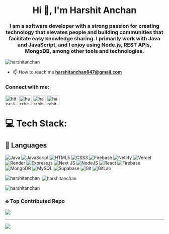 <h1 align="center">Hi 👋, I'm Harshit Anchan</h1>
<h3 align="center">I am a software developer with a strong passion for creating technology that elevates people and building communities that facilitate easy knowledge sharing. I primarily work with Java and JavaScript, and I enjoy using Node.js, REST APIs, MongoDB, among other tools and technologies.</h3>

<p align="left"> <img src="https://komarev.com/ghpvc/?username=harshitanchan&label=Profile%20views&color=0e75b6&style=flat" alt="harshitanchan" /> </p>

- 📫 How to reach me **harshitanchan647@gmail.com**

<h3 align="left">Connect with me:</h3>
<p align="left">
<a href="https://twitter.com/https://x.com/harshitanchan02" target="blank"><img align="center" src="https://raw.githubusercontent.com/rahuldkjain/github-profile-readme-generator/master/src/images/icons/Social/twitter.svg" alt="https://x.com/harshitanchan02" height="30" width="40" /></a>
<a href="https://linkedin.com/in/harshitanchan" target="blank"><img align="center" src="https://raw.githubusercontent.com/rahuldkjain/github-profile-readme-generator/master/src/images/icons/Social/linked-in-alt.svg" alt="harshitanchan" height="30" width="40" /></a>
<a href="https://www.hackerrank.com/harshitanchan647" target="blank"><img align="center" src="https://raw.githubusercontent.com/rahuldkjain/github-profile-readme-generator/master/src/images/icons/Social/hackerrank.svg" alt="harshitanchan647" height="30" width="40" /></a>
<a href="https://www.leetcode.com/harshitanchan647" target="blank"><img align="center" src="https://raw.githubusercontent.com/rahuldkjain/github-profile-readme-generator/master/src/images/icons/Social/leet-code.svg" alt="harshitanchan647" height="30" width="40" /></a>
</p>


# 💻 Tech Stack:
## 🚀 Languages

![Java](https://img.shields.io/badge/java-%23ED8B00.svg?style=for-the-badge&logo=openjdk&logoColor=white) 
![JavaScript](https://img.shields.io/badge/javascript-%23323330.svg?style=for-the-badge&logo=javascript&logoColor=%23F7DF1E) 
![HTML5](https://img.shields.io/badge/html5-%23E34F26.svg?style=for-the-badge&logo=html5&logoColor=white) 
![CSS3](https://img.shields.io/badge/css3-%231572B6.svg?style=for-the-badge&logo=css3&logoColor=white) 
![Firebase](https://img.shields.io/badge/firebase-%23039BE5.svg?style=for-the-badge&logo=firebase) 
![Netlify](https://img.shields.io/badge/netlify-%23000000.svg?style=for-the-badge&logo=netlify&logoColor=#00C7B7) 
![Vercel](https://img.shields.io/badge/vercel-%23000000.svg?style=for-the-badge&logo=vercel&logoColor=white) 
![Render](https://img.shields.io/badge/Render-%46E3B7.svg?style=for-the-badge&logo=render&logoColor=white) 
![Express.js](https://img.shields.io/badge/express.js-%23404d59.svg?style=for-the-badge&logo=express&logoColor=%2361DAFB) 
![Next JS](https://img.shields.io/badge/Next-black?style=for-the-badge&logo=next.js&logoColor=white) 
![NodeJS](https://img.shields.io/badge/node.js-6DA55F?style=for-the-badge&logo=node.js&logoColor=white) 
![React](https://img.shields.io/badge/react-%2320232a.svg?style=for-the-badge&logo=react&logoColor=%2361DAFB)
![Firebase](https://img.shields.io/badge/firebase-a08021?style=for-the-badge&logo=firebase&logoColor=ffcd34) 
![MongoDB](https://img.shields.io/badge/MongoDB-%234ea94b.svg?style=for-the-badge&logo=mongodb&logoColor=white) 
![MySQL](https://img.shields.io/badge/mysql-4479A1.svg?style=for-the-badge&logo=mysql&logoColor=white) 
![Supabase](https://img.shields.io/badge/Supabase-3ECF8E?style=for-the-badge&logo=supabase&logoColor=white)
![Git](https://img.shields.io/badge/git-%23F05033.svg?style=for-the-badge&logo=git&logoColor=white) 
![GitLab](https://img.shields.io/badge/gitlab-%23181717.svg?style=for-the-badge&logo=gitlab&logoColor=white)

<p><img align="left" src="https://github-readme-stats.vercel.app/api/top-langs?username=harshitanchan&show_icons=true&locale=en&layout=compact" alt="harshitanchan" /></p>

<p>&nbsp;<img align="center" src="https://github-readme-stats.vercel.app/api?username=harshitanchan&show_icons=true&locale=en" alt="harshitanchan" /></p>

<p><img align="center" src="https://github-readme-streak-stats.herokuapp.com/?user=harshitanchan&" alt="harshitanchan" /></p>










### 🔝 Top Contributed Repo
![](https://github-contributor-stats.vercel.app/api?username=HarshitAnchan&limit=5&theme=default&combine_all_yearly_contributions=true)

---
[![](https://visitcount.itsvg.in/api?id=HarshitAnchan&icon=5&color=0)](https://visitcount.itsvg.in)

<!-- Proudly created with GPRM ( https://gprm.itsvg.in ) -->
